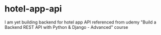 # hotel-app-api
I am yet building backend for hotel app API referenced from udemy "Build a Backend REST API with Python & Django - Advanced" course
